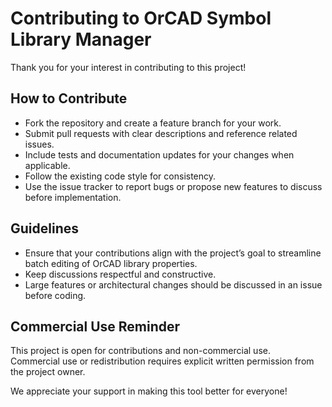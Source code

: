 # Contributing to OrCAD Symbol Library Manager

Thank you for your interest in contributing to this project!

## How to Contribute

- Fork the repository and create a feature branch for your work.
- Submit pull requests with clear descriptions and reference related issues.
- Include tests and documentation updates for your changes when applicable.
- Follow the existing code style for consistency.
- Use the issue tracker to report bugs or propose new features to discuss before implementation.

## Guidelines

- Ensure that your contributions align with the project’s goal to streamline batch editing of OrCAD library properties.
- Keep discussions respectful and constructive.
- Large features or architectural changes should be discussed in an issue before coding.

## Commercial Use Reminder

This project is open for contributions and non-commercial use.  
Commercial use or redistribution requires explicit written permission from the project owner.

We appreciate your support in making this tool better for everyone!
